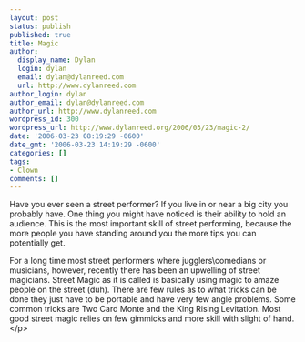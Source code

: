 ```yaml
---
layout: post
status: publish
published: true
title: Magic
author:
  display_name: Dylan
  login: dylan
  email: dylan@dylanreed.com
  url: http://www.dylanreed.com
author_login: dylan
author_email: dylan@dylanreed.com
author_url: http://www.dylanreed.com
wordpress_id: 300
wordpress_url: http://www.dylanreed.org/2006/03/23/magic-2/
date: '2006-03-23 08:19:29 -0600'
date_gmt: '2006-03-23 14:19:29 -0600'
categories: []
tags:
- Clown
comments: []
---
```

<p>Have you ever seen a street performer? If you live in or near a big city you probably have. One thing you might have noticed is their ability to hold an audience. This is the most important skill of street performing, because the more people you have standing around you the more tips you can potentially get.</p>
<p class="MsoNormal">For a long time most street performers where jugglers\comedians or musicians, however, recently there has been an upwelling of street magicians. Street Magic as it is called is basically using magic to amaze people on the street (duh). There are few rules as to what tricks can be done they just have to be portable and have very few angle problems. Some common tricks are Two Card Monte and the King Rising Levitation. Most good street magic relies on few gimmicks and more skill with slight of hand.<&#47;p></p>
